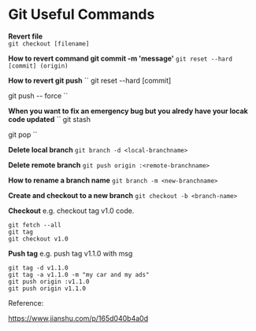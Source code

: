 # Git Useful Commands

**Revert file**  
``
git checkout [filename]
``

**How to revert command git commit -m 'message'**
``
git reset --hard [commit] (origin)
``

**How to revert git push**
``
git reset --hard [commit]

git push -- force
``

**When you want to fix an emergency bug but you alredy have your locak code updated**
``
git stash

git pop
``

**Delete local branch**
``
git branch -d <local-branchname>
``

**Delete remote branch**
``
git push origin :<remote-branchname>
``

**How to rename a branch name**
``
git branch -m <new-branchname>
``

**Create and checkout to a new branch**
``
git checkout -b <branch-name>
``

**Checkout**
e.g. checkout tag v1.0 code.
```
git fetch --all
git tag
git checkout v1.0
```

**Push tag**
e.g. push tag v1.1.0 with msg 
```
git tag -d v1.1.0
git tag -a v1.1.0 -m "my car and my ads"
git push origin :v1.1.0
git push origin v1.1.0
```

 Reference:

 https://www.jianshu.com/p/165d040b4a0d
